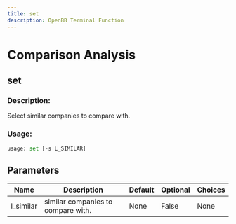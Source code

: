 ```yaml
---
title: set
description: OpenBB Terminal Function
---
```


# Comparison Analysis

## set

### Description: 

Select similar companies to compare with.

### Usage: 
```python
usage: set [-s L_SIMILAR]
```

## Parameters

| Name | Description | Default | Optional | Choices |
| ---- | ----------- | ------- | -------- | ------- |
| l_similar | similar companies to compare with. | None | False | None |



